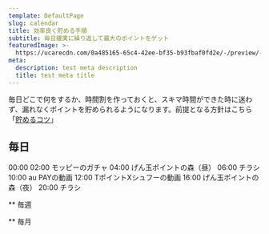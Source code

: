 ```yaml
---
template: DefaultPage
slug: calendar
title: 効率良く貯める手順
subtitle: 毎日確実に繰り返して最大のポイントをゲット
featuredImage: >-
  https://ucarecdn.com/0a485165-65c4-42ee-bf35-b93fbaf0fd2e/-/preview/-/rotate/270/
meta:
  description: test meta description
  title: test meta title
---
```


毎日どこで何をするか、時間割を作っておくと、スキマ時間ができた時に迷わず、漏れなくポイントを貯められるようになります。前提となる方針はこちら「[貯めるコツ](/plan/)」

## 毎日

00:00 
02:00 モッピーのガチャ
04:00 げん玉ポイントの森（昼）
06:00 チラシ
10:00 au PAYの動画
12:00 TポイントXシュフーの動画
16:00 げん玉ポイントの森（夜）
20:00 チラシ


** 毎週

** 毎月

